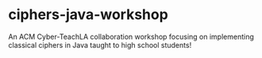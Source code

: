 # ciphers-java-workshop
An ACM Cyber-TeachLA collaboration workshop focusing on implementing classical ciphers in Java taught to high school students!
